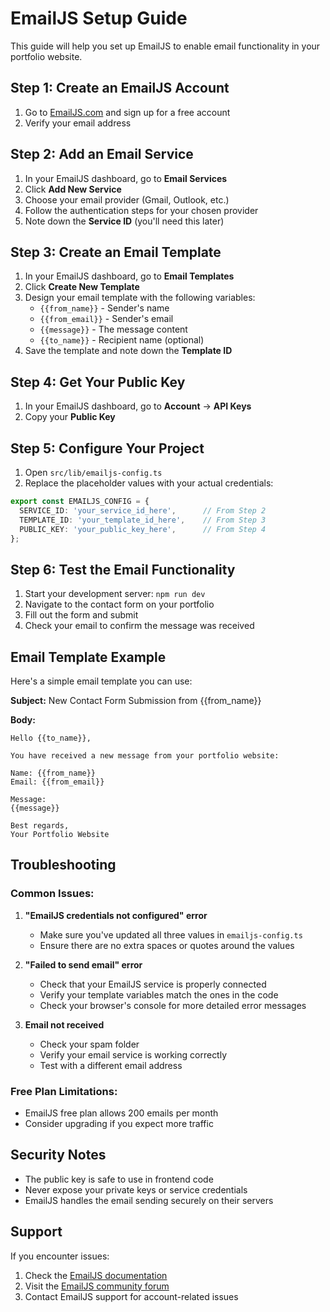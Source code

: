 # EmailJS Setup Guide

This guide will help you set up EmailJS to enable email functionality in your portfolio website.

## Step 1: Create an EmailJS Account

1. Go to [EmailJS.com](https://www.emailjs.com/) and sign up for a free account
2. Verify your email address

## Step 2: Add an Email Service

1. In your EmailJS dashboard, go to **Email Services**
2. Click **Add New Service**
3. Choose your email provider (Gmail, Outlook, etc.)
4. Follow the authentication steps for your chosen provider
5. Note down the **Service ID** (you'll need this later)

## Step 3: Create an Email Template

1. In your EmailJS dashboard, go to **Email Templates**
2. Click **Create New Template**
3. Design your email template with the following variables:
   - `{{from_name}}` - Sender's name
   - `{{from_email}}` - Sender's email
   - `{{message}}` - The message content
   - `{{to_name}}` - Recipient name (optional)
4. Save the template and note down the **Template ID**

## Step 4: Get Your Public Key

1. In your EmailJS dashboard, go to **Account** → **API Keys**
2. Copy your **Public Key**

## Step 5: Configure Your Project

1. Open `src/lib/emailjs-config.ts`
2. Replace the placeholder values with your actual credentials:

```typescript
export const EMAILJS_CONFIG = {
  SERVICE_ID: 'your_service_id_here',      // From Step 2
  TEMPLATE_ID: 'your_template_id_here',    // From Step 3
  PUBLIC_KEY: 'your_public_key_here',      // From Step 4
};
```

## Step 6: Test the Email Functionality

1. Start your development server: `npm run dev`
2. Navigate to the contact form on your portfolio
3. Fill out the form and submit
4. Check your email to confirm the message was received

## Email Template Example

Here's a simple email template you can use:

**Subject:** New Contact Form Submission from {{from_name}}

**Body:**
```
Hello {{to_name}},

You have received a new message from your portfolio website:

Name: {{from_name}}
Email: {{from_email}}

Message:
{{message}}

Best regards,
Your Portfolio Website
```

## Troubleshooting

### Common Issues:

1. **"EmailJS credentials not configured" error**
   - Make sure you've updated all three values in `emailjs-config.ts`
   - Ensure there are no extra spaces or quotes around the values

2. **"Failed to send email" error**
   - Check that your EmailJS service is properly connected
   - Verify your template variables match the ones in the code
   - Check your browser's console for more detailed error messages

3. **Email not received**
   - Check your spam folder
   - Verify your email service is working correctly
   - Test with a different email address

### Free Plan Limitations:

- EmailJS free plan allows 200 emails per month
- Consider upgrading if you expect more traffic

## Security Notes

- The public key is safe to use in frontend code
- Never expose your private keys or service credentials
- EmailJS handles the email sending securely on their servers

## Support

If you encounter issues:
1. Check the [EmailJS documentation](https://www.emailjs.com/docs/)
2. Visit the [EmailJS community forum](https://community.emailjs.com/)
3. Contact EmailJS support for account-related issues 